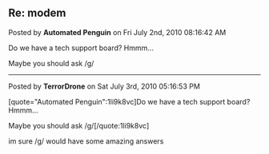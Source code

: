 ## Re: modem
Posted by **Automated Penguin** on Fri July 2nd, 2010 08:16:42 AM

Do we have a tech support board?
Hmmm...

Maybe you should ask /g/

--------------------------------------------------------------------------------

Posted by **TerrorDrone** on Sat July 3rd, 2010 05:16:53 PM

[quote=&quot;Automated Penguin&quot;:1li9k8vc]Do we have a tech support board?
Hmmm...

Maybe you should ask /g/[/quote:1li9k8vc]

im sure /g/ would have some amazing answers
